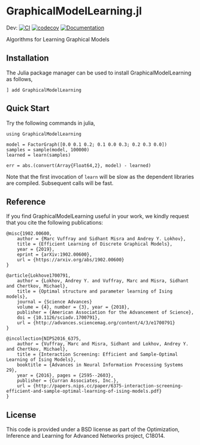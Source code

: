 # GraphicalModelLearning.jl

Dev:
[![CI](https://github.com/lanl-ansi/GraphicalModelLearning.jl/workflows/CI/badge.svg)](https://github.com/lanl-ansi/GraphicalModelLearning.jl/actions?query=workflow%3ACI)
[![codecov](https://codecov.io/gh/lanl-ansi/GraphicalModelLearning.jl/branch/master/graph/badge.svg)](https://codecov.io/gh/lanl-ansi/GraphicalModelLearning.jl)
[![Documentation](https://github.com/lanl-ansi/GraphicalModelLearning.jl/workflows/Documentation/badge.svg)](https://lanl-ansi.github.io/GraphicalModelLearning.jl/stable/)



Algorithms for Learning Graphical Models


## Installation
The Julia package manager can be used to install GraphicalModelLearning as follows, 
```
] add GraphicalModelLearning
```

## Quick Start
Try the following commands in julia,

```
using GraphicalModelLearning

model = FactorGraph([0.0 0.1 0.2; 0.1 0.0 0.3; 0.2 0.3 0.0])
samples = sample(model, 100000)
learned = learn(samples)

err = abs.(convert(Array{Float64,2}, model) - learned)
```

Note that the first invocation of `learn` will be slow as the dependent libraries are compiled.  Subsequent calls will be fast.


## Reference

If you find GraphicalModelLearning useful in your work, we kindly request that you cite the following publications:
```
@misc{1902.00600,
    author = {Marc Vuffray and Sidhant Misra and Andrey Y. Lokhov},
    title = {Efficient Learning of Discrete Graphical Models},
    year = {2019},
    eprint = {arXiv:1902.00600},
    url = {https://arxiv.org/abs/1902.00600}
}
```
```
@article{Lokhove1700791,
    author = {Lokhov, Andrey Y. and Vuffray, Marc and Misra, Sidhant and Chertkov, Michael},
    title = {Optimal structure and parameter learning of Ising models},
    journal = {Science Advances}
    volume = {4}, number = {3}, year = {2018},
    publisher = {American Association for the Advancement of Science},
    doi = {10.1126/sciadv.1700791},
    url = {http://advances.sciencemag.org/content/4/3/e1700791}
}
```
```
@incollection{NIPS2016_6375,
    author = {Vuffray, Marc and Misra, Sidhant and Lokhov, Andrey Y. and Chertkov, Michael},
    title = {Interaction Screening: Efficient and Sample-Optimal Learning of Ising Models},
    booktitle = {Advances in Neural Information Processing Systems 29},
    year = {2016}, pages = {2595--2603},
    publisher = {Curran Associates, Inc.},
    url = {http://papers.nips.cc/paper/6375-interaction-screening-efficient-and-sample-optimal-learning-of-ising-models.pdf}
}
```


## License

This code is provided under a BSD license as part of the Optimization, Inference and Learning for Advanced Networks project, C18014.
